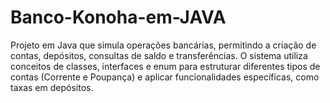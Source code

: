 # Banco-Konoha-em-JAVA
Projeto em Java que simula operações bancárias, permitindo a criação de contas, depósitos, consultas de saldo e transferências. O sistema utiliza conceitos de classes, interfaces e enum para estruturar diferentes tipos de contas (Corrente e Poupança) e aplicar funcionalidades específicas, como taxas em depósitos.

